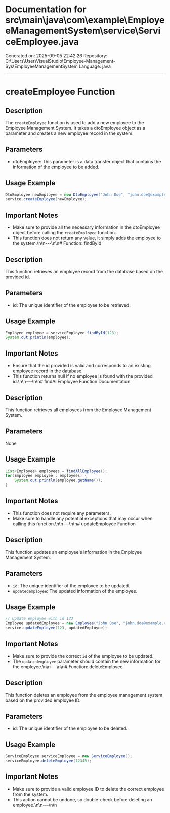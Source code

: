 # Documentation for src\main\java\com\example\EmployeeManagementSystem\service\ServiceEmployee.java

Generated on: 2025-09-05 22:42:26
Repository: C:\Users\User\VisualStudio\Employee-Management-Sys\EmployeeManagementSystem
Language: java

---

# createEmployee Function

## Description
The `createEmployee` function is used to add a new employee to the Employee Management System. It takes a dtoEmployee object as a parameter and creates a new employee record in the system.

## Parameters
- dtoEmployee: This parameter is a data transfer object that contains the information of the employee to be added.

## Usage Example
```java
DtoEmployee newEmployee = new DtoEmployee("John Doe", "john.doe@example.com", "Manager");
service.createEmployee(newEmployee);
```

## Important Notes
- Make sure to provide all the necessary information in the dtoEmployee object before calling the `createEmployee` function.
- This function does not return any value, it simply adds the employee to the system.\n\n---\n\n# Function: findById

## Description
This function retrieves an employee record from the database based on the provided id.

## Parameters
- id: The unique identifier of the employee to be retrieved.

## Usage Example
```java
Employee employee = serviceEmployee.findById(123);
System.out.println(employee);
```

## Important Notes
- Ensure that the id provided is valid and corresponds to an existing employee record in the database.
- This function returns null if no employee is found with the provided id.\n\n---\n\n# findAllEmployee Function Documentation

## Description
This function retrieves all employees from the Employee Management System.

## Parameters
None

## Usage Example
```java
List<Employee> employees = findAllEmployee();
for(Employee employee : employees) {
    System.out.println(employee.getName());
}
```

## Important Notes
- This function does not require any parameters.
- Make sure to handle any potential exceptions that may occur when calling this function.\n\n---\n\n# updateEmployee Function

## Description
This function updates an employee's information in the Employee Management System.

## Parameters
- `id`: The unique identifier of the employee to be updated.
- `updatedemployee`: The updated information of the employee.

## Usage Example
```java
// Update employee with id 123
Employee updatedEmployee = new Employee("John Doe", "john.doe@example.com", "Manager");
service.updateEmployee(123, updatedEmployee);
```

## Important Notes
- Make sure to provide the correct `id` of the employee to be updated.
- The `updatedemployee` parameter should contain the new information for the employee.\n\n---\n\n# Function: deleteEmployee

## Description
This function deletes an employee from the employee management system based on the provided employee ID.

## Parameters
- id: The unique identifier of the employee to be deleted.

## Usage Example
```java
ServiceEmployee serviceEmployee = new ServiceEmployee();
serviceEmployee.deleteEmployee(12345);
```

## Important Notes
- Make sure to provide a valid employee ID to delete the correct employee from the system.
- This action cannot be undone, so double-check before deleting an employee.\n\n---\n\n